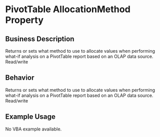 # PivotTable AllocationMethod Property

## Business Description
Returns or sets what method to use to allocate values when performing what-if analysis on a PivotTable report based on an OLAP data source. Read/write

## Behavior
Returns or sets what method to use to allocate values when performing what-if analysis on a PivotTable report based on an OLAP data source. Read/write

## Example Usage
No VBA example available.